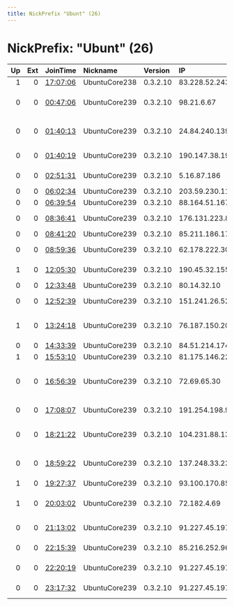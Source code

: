 ```yaml
---
title: NickPrefix "Ubunt" (26)
---
```


# NickPrefix: "Ubunt" (26)

|   Up |   Ext | JoinTime                                                                                            | Nickname      | Version   | IP             | AS                                       | CC   |   ORp |   Dirp | OS    | Contact   |   eFamMembers |
|-----:|------:|:----------------------------------------------------------------------------------------------------|:--------------|:----------|:---------------|:-----------------------------------------|:-----|------:|-------:|:------|:----------|--------------:|
|    1 |     0 | [17:07:06](https://metrics.torproject.org/rs.html#details/91B71B50DF2D8040DC610C7A4D00346DCD49CA84) | UbuntuCore238 | 0.3.2.10  | 83.228.52.243  | Vivacom                                  | bg   | 39771 |      0 | Linux | None      |             1 |
|    0 |     0 | [00:47:06](https://metrics.torproject.org/rs.html#details/239A16681EDB6650A0D55D7BDA65B945F914FCA7) | UbuntuCore239 | 0.3.2.10  | 98.21.6.67     | Windstream Communications LLC            | us   | 46225 |      0 | Linux | None      |             1 |
|    0 |     0 | [01:40:13](https://metrics.torproject.org/rs.html#details/9DC0E8B7D354B0F45B4E18D5FDEB76F822255FC4) | UbuntuCore239 | 0.3.2.10  | 24.84.240.139  | Shaw Communications Inc.                 | ca   | 33795 |      0 | Linux | None      |             1 |
|    0 |     0 | [01:40:19](https://metrics.torproject.org/rs.html#details/7BD5E9E3E874F7A67165A08521FC8BD1F8B6360A) | UbuntuCore239 | 0.3.2.10  | 190.147.38.199 | Telmex Colombia S.A.                     | co   | 33131 |      0 | Linux | None      |             1 |
|    0 |     0 | [02:51:31](https://metrics.torproject.org/rs.html#details/30AFD33ABEE6016B69CF4A53D41A09A007985225) | UbuntuCore239 | 0.3.2.10  | 5.16.87.186    | JSC ER-Telecom Holding                   | ru   | 37733 |      0 | Linux | None      |             1 |
|    0 |     0 | [06:02:34](https://metrics.torproject.org/rs.html#details/B1FC4DD947E94F9B8ABC943EB7019629B8413547) | UbuntuCore239 | 0.3.2.10  | 203.59.230.111 | iiNet Limited                            | au   | 41977 |      0 | Linux | None      |             1 |
|    0 |     0 | [06:39:54](https://metrics.torproject.org/rs.html#details/4FD5C1A01F241D7EE34742262052B0DB67C06DDF) | UbuntuCore239 | 0.3.2.10  | 88.164.51.167  | Free SAS                                 | fr   | 32833 |      0 | Linux | None      |             1 |
|    0 |     0 | [08:36:41](https://metrics.torproject.org/rs.html#details/A1DED5FBE4C3E970BFA83916501CF20B2E3A9B2C) | UbuntuCore239 | 0.3.2.10  | 176.131.223.88 | Bouygues Telecom SA                      | fr   | 40297 |      0 | Linux | None      |             1 |
|    0 |     0 | [08:41:20](https://metrics.torproject.org/rs.html#details/9F72ABE613D222A5774F641D86A15FA1841C43E9) | UbuntuCore239 | 0.3.2.10  | 85.211.186.178 | Tiscali UK Limited                       | gb   | 36703 |      0 | Linux | None      |             1 |
|    0 |     0 | [08:59:36](https://metrics.torproject.org/rs.html#details/AFC71B3F8C52726B7AF8B8C9EF2CA79CFAEE448C) | UbuntuCore239 | 0.3.2.10  | 62.178.222.30  | Liberty Global Operations B.V.           | at   | 46303 |      0 | Linux | None      |             1 |
|    1 |     0 | [12:05:30](https://metrics.torproject.org/rs.html#details/865867F7905B313EFF0DBE95FC533F9065E6EA75) | UbuntuCore239 | 0.3.2.10  | 190.45.32.155  | VTR BANDA ANCHA S.A.                     | cl   | 36977 |      0 | Linux | None      |             1 |
|    0 |     0 | [12:33:48](https://metrics.torproject.org/rs.html#details/5E8D094CC11F7609C192C691BABC4412B7213FB8) | UbuntuCore239 | 0.3.2.10  | 80.14.32.10    | Orange                                   | fr   | 43005 |      0 | Linux | None      |             1 |
|    0 |     0 | [12:52:39](https://metrics.torproject.org/rs.html#details/CC2B2007F8CB279813F9ACF52DCD66043E372049) | UbuntuCore239 | 0.3.2.10  | 151.241.26.52  | Aria Shatel Company Ltd                  | ir   | 42287 |      0 | Linux | None      |             1 |
|    1 |     0 | [13:24:18](https://metrics.torproject.org/rs.html#details/5C51E0F6F662F4F91176064E774E0858BE1275DF) | UbuntuCore239 | 0.3.2.10  | 76.187.150.205 | Time Warner Cable Internet LLC           | us   | 43787 |      0 | Linux | None      |             1 |
|    0 |     0 | [14:33:39](https://metrics.torproject.org/rs.html#details/D6AFE381ED5CD2B3C4137C1C7F651E7E97F1E0BC) | UbuntuCore239 | 0.3.2.10  | 84.51.214.174  | Rostelecom                               | ru   | 37593 |      0 | Linux | None      |             1 |
|    1 |     0 | [15:53:10](https://metrics.torproject.org/rs.html#details/CA557CEA90DD84AC8AD750B7F056F79AEDACF4E7) | UbuntuCore239 | 0.3.2.10  | 81.175.146.226 | DNA Oyj                                  | fi   | 43243 |      0 | Linux | None      |             1 |
|    0 |     0 | [16:56:39](https://metrics.torproject.org/rs.html#details/EED2314EFBEDDC732E25944C195A0AFE47C41D4E) | UbuntuCore239 | 0.3.2.10  | 72.69.65.30    | MCI Communications Services, Inc. d/b/a  | us   | 44655 |      0 | Linux | None      |             1 |
|    0 |     0 | [17:08:07](https://metrics.torproject.org/rs.html#details/8C9532C1C46B1D768982BE2D852B3B0A8ED50E6D) | UbuntuCore239 | 0.3.2.10  | 191.254.198.94 | TELEFu00D4NICA BRASIL S.A                | br   | 39119 |      0 | Linux | None      |             1 |
|    0 |     0 | [18:21:22](https://metrics.torproject.org/rs.html#details/FE9003BF56A27E92FCC71BC6289A61AEDE7AD4FA) | UbuntuCore239 | 0.3.2.10  | 104.231.88.130 | Time Warner Cable Internet LLC           | us   | 38015 |      0 | Linux | None      |             1 |
|    0 |     0 | [18:59:22](https://metrics.torproject.org/rs.html#details/FA345738178B865AB894EE17D2EC887F20C9266C) | UbuntuCore239 | 0.3.2.10  | 137.248.33.232 | Verein zur Foerderung eines Deutschen Fo | de   | 40125 |      0 | Linux | None      |             1 |
|    1 |     0 | [19:27:37](https://metrics.torproject.org/rs.html#details/1E3B7330B4A5B10C40B46EC673257E897C08DA2B) | UbuntuCore239 | 0.3.2.10  | 93.100.170.85  | SkyNet Ltd.                              | ru   | 36895 |      0 | Linux | None      |             1 |
|    1 |     0 | [20:03:02](https://metrics.torproject.org/rs.html#details/665722545451A8535D14724F2CAA6777BA64F4CE) | UbuntuCore239 | 0.3.2.10  | 72.182.4.69    | Time Warner Cable Internet LLC           | us   | 43609 |      0 | Linux | None      |             1 |
|    0 |     0 | [21:13:02](https://metrics.torproject.org/rs.html#details/FCB31386BFFDEEBC0FD54BDEAF0D49A10122F398) | UbuntuCore239 | 0.3.2.10  | 91.227.45.197  | Severo-Zapad Ltd.                        | ru   | 40555 |      0 | Linux | None      |             1 |
|    0 |     0 | [22:15:39](https://metrics.torproject.org/rs.html#details/FD068F34085CA2DB49F063FADD207C9F2CC58905) | UbuntuCore239 | 0.3.2.10  | 85.216.252.96  | Liberty Global Operations B.V.           | sk   | 33225 |      0 | Linux | None      |             1 |
|    0 |     0 | [22:20:19](https://metrics.torproject.org/rs.html#details/1E556E07125131AD7072B49B3BA2B90DA9C21095) | UbuntuCore239 | 0.3.2.10  | 91.227.45.197  | Severo-Zapad Ltd.                        | ru   | 42073 |      0 | Linux | None      |             1 |
|    0 |     0 | [23:17:32](https://metrics.torproject.org/rs.html#details/D7ACF69023527C04ADA90AFEEEAE4E835C2400A8) | UbuntuCore239 | 0.3.2.10  | 91.227.45.197  | Severo-Zapad Ltd.                        | ru   | 44833 |      0 | Linux | None      |             1 |
